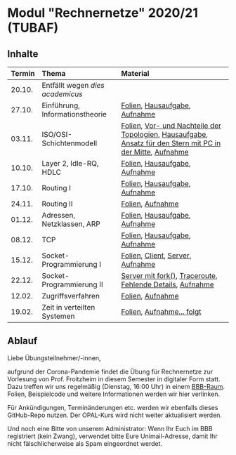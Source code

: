 # Modul "Rechnernetze" 2020/21 (TUBAF)

## Inhalte

| Termin              | Thema                             | Material                                                                               |
| :------------------ | :-------------------------------- | :------------------------------------------------------------------------------------- |
| 20.10.              | Entfällt wegen *dies academicus*  |                                                                                        |
| 27.10.              | Einführung, Informationstheorie   | [Folien](https://github.com/JayTee42/tubaf-rn-2020-21/blob/main/01-Informationstheorie/Folien.pdf), [Hausaufgabe](https://github.com/JayTee42/tubaf-rn-2020-21/blob/main/01-Informationstheorie/HA.pdf), [Aufnahme](https://teach.informatik.tu-freiberg.de/playback/presentation/2.0/playback.html?meetingId=e1de5adf5f8a28e92d09eae13ddf8339c94beb77-1603810643140)                              |
| 03.11.              | ISO/OSI-Schichtenmodell           | [Folien](https://github.com/JayTee42/tubaf-rn-2020-21/blob/main/02%20-%20ISO_OSI/Folien.pdf), [Vor- und Nachteile der Topologien](https://github.com/JayTee42/tubaf-rn-2020-21/blob/main/02%20-%20ISO_OSI/topos.txt), [Hausaufgabe](https://github.com/JayTee42/tubaf-rn-2020-21/blob/main/02%20-%20ISO_OSI/HA.pdf), [Ansatz für den Stern mit PC in der Mitte](https://github.com/JayTee42/tubaf-rn-2020-21/blob/main/02%20-%20ISO_OSI/Ansatz.md), [Aufnahme](https://teach.informatik.tu-freiberg.de/playback/presentation/2.0/playback.html?meetingId=e1de5adf5f8a28e92d09eae13ddf8339c94beb77-1604414862328)                                                                                  |
| 10.10.              | Layer 2, Idle-RQ, HDLC            | [Folien](https://github.com/JayTee42/tubaf-rn-2020-21/blob/main/03%20-%20Layer%202%2C%20Idle-RQ%2C%20HDLC/Folien.pdf), [Hausaufgabe](https://github.com/JayTee42/tubaf-rn-2020-21/blob/main/03%20-%20Layer%202%2C%20Idle-RQ%2C%20HDLC/HA.pdf), [Aufnahme](https://teach.informatik.tu-freiberg.de/playback/presentation/2.0/playback.html?meetingId=e1de5adf5f8a28e92d09eae13ddf8339c94beb77-1605019434962) |
| 17.10.              | Routing I            | [Folien](https://github.com/JayTee42/tubaf-rn-2020-21/blob/main/04%20-%20Routing%20I/Folien.pdf), [Hausaufgabe](https://github.com/JayTee42/tubaf-rn-2020-21/blob/main/04%20-%20Routing%20I/HA.pdf), [Aufnahme](https://teach.informatik.tu-freiberg.de/playback/presentation/2.0/playback.html?meetingId=e1de5adf5f8a28e92d09eae13ddf8339c94beb77-1605625195002) |
| 24.11.              | Routing II           | [Folien](https://github.com/JayTee42/tubaf-rn-2020-21/blob/main/05%20-%20Routing%20II/Folien.pdf), [Aufnahme](https://teach.informatik.tu-freiberg.de/playback/presentation/2.0/playback.html?meetingId=e1de5adf5f8a28e92d09eae13ddf8339c94beb77-1606230022991) |
| 01.12.              | Adressen, Netzklassen, ARP | [Folien](https://github.com/JayTee42/tubaf-rn-2020-21/blob/main/06%20-%20Adressen%2C%20Netzklassen%2C%20ARP/Folien.pdf), [Hausaufgabe](https://github.com/JayTee42/tubaf-rn-2020-21/blob/main/06%20-%20Adressen%2C%20Netzklassen%2C%20ARP/HA.pdf), [Aufnahme](https://teach.informatik.tu-freiberg.de/playback/presentation/2.0/playback.html?meetingId=e1de5adf5f8a28e92d09eae13ddf8339c94beb77-1606834721703) |
| 08.12.              | TCP | [Folien](https://github.com/JayTee42/tubaf-rn-2020-21/blob/main/07%20-%20TCP/Folien.pdf), [Hausaufgabe](https://github.com/JayTee42/tubaf-rn-2020-21/blob/main/07%20-%20TCP/HA.pdf), [Aufnahme](https://teach.informatik.tu-freiberg.de/playback/presentation/2.0/playback.html?meetingId=e1de5adf5f8a28e92d09eae13ddf8339c94beb77-1607439440034) |
| 15.12.              | Socket-Programmierung I | [Folien](https://github.com/JayTee42/tubaf-rn-2020-21/blob/main/08%20-%20Socket-Programmierung/Folien.pdf), [Client](https://github.com/JayTee42/tubaf-rn-2020-21/blob/main/08%20-%20Socket-Programmierung/tubaclt.c), [Server](https://github.com/JayTee42/tubaf-rn-2020-21/blob/main/08%20-%20Socket-Programmierung/tubasrv.c), [Aufnahme](https://teach.informatik.tu-freiberg.de/playback/presentation/2.0/playback.html?meetingId=e1de5adf5f8a28e92d09eae13ddf8339c94beb77-1608044355828) |
| 22.12.              | Socket-Programmierung II | [Server mit fork()](https://github.com/JayTee42/tubaf-rn-2020-21/blob/main/09%20-%20Socket-Programmierung%20II/tubasrv.c), [Traceroute](https://github.com/JayTee42/tubaf-rn-2020-21/blob/main/09%20-%20Socket-Programmierung%20II/tubatracert.c), [Fehlende Details](https://github.com/JayTee42/tubaf-rn-2020-21/blob/main/09%20-%20Socket-Programmierung%20II/details.md), [Aufnahme](https://teach.informatik.tu-freiberg.de/playback/presentation/2.0/playback.html?meetingId=e1de5adf5f8a28e92d09eae13ddf8339c94beb77-1608649110637) | 
| 12.02.              | Zugriffsverfahren | [Folien](https://github.com/JayTee42/tubaf-rn-2020-21/blob/main/10%20-%20Zugriffsverfahren/Folien.pdf), [Aufnahme](https://teach.informatik.tu-freiberg.de/playback/presentation/2.0/playback.html?meetingId=e1de5adf5f8a28e92d09eae13ddf8339c94beb77-1610462664469) |
| 19.02.              | Zeit in verteilten Systemen | [Folien](https://github.com/JayTee42/tubaf-rn-2020-21/blob/main/11%20-%20Zeit%20in%20verteilten%20Systemen/Folien.pdf), [Aufnahme... folgt]() |

## Ablauf
Liebe Übungsteilnehmer/-innen,

aufgrund der Corona-Pandemie findet die Übung für Rechnernetze zur Vorlesung von Prof. Froitzheim in diesem Semester in digitaler Form statt. Dazu treffen wir uns regelmäßig (Dienstag, 16:00 Uhr) in einem [BBB-Raum](https://teach.informatik.tu-freiberg.de/b/jon-9eq-mpq-tz9). Folien, Beispielcode und weitere Informationen werden wir hier verlinken.

Für Ankündigungen, Terminänderungen etc. werden wir ebenfalls dieses GitHub-Repo nutzen. Der OPAL-Kurs wird nicht weiter aktualisiert werden.

Und noch eine Bitte von unserem Administrator: Wenn Ihr Euch im BBB registriert (kein Zwang), verwendet bitte Eure Unimail-Adresse, damit Ihr nicht fälschlicherweise als Spam eingeordnet werdet.
